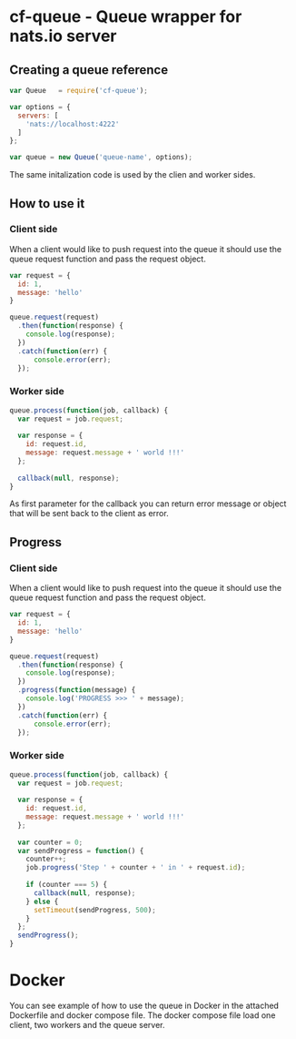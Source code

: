 # cf-queue - Queue wrapper for nats.io server

## Creating a queue reference

```javascript
var Queue   = require('cf-queue');

var options = {
  servers: [
    'nats://localhost:4222'
  ]
};

var queue = new Queue('queue-name', options);
```

The same initalization code is used by the clien and worker sides.

## How to use it

### Client side

When a client would like to push request into the queue it should use the queue request function and pass the request object.

```javascript
var request = {
  id: 1,
  message: 'hello'
}

queue.request(request)
  .then(function(response) {
    console.log(response);
  })
  .catch(function(err) {
      console.error(err);
  });
```

### Worker side

```javascript
queue.process(function(job, callback) {
  var request = job.request;
  
  var response = {
    id: request.id,
    message: request.message + ' world !!!'
  };
  
  callback(null, response);
}
```

As first parameter for the callback you can return error message or object that will be sent back to the client as error.


## Progress

### Client side

When a client would like to push request into the queue it should use the queue request function and pass the request object.

```javascript
var request = {
  id: 1,
  message: 'hello'
}

queue.request(request)
  .then(function(response) {
    console.log(response);
  })
  .progress(function(message) {
    console.log('PROGRESS >>> ' + message);
  })
  .catch(function(err) {
      console.error(err);
  });
```

### Worker side

```javascript
queue.process(function(job, callback) {
  var request = job.request;
  
  var response = {
    id: request.id,
    message: request.message + ' world !!!'
  };
  
  var counter = 0;
  var sendProgress = function() {
    counter++;
    job.progress('Step ' + counter + ' in ' + request.id);
  
    if (counter === 5) {
      callback(null, response);
    } else {
      setTimeout(sendProgress, 500);
    }
  };
  sendProgress();
}
```

# Docker

You can see example of how to use the queue in Docker in the attached Dockerfile and docker compose file.
The docker compose file load one client, two workers and the queue server.


